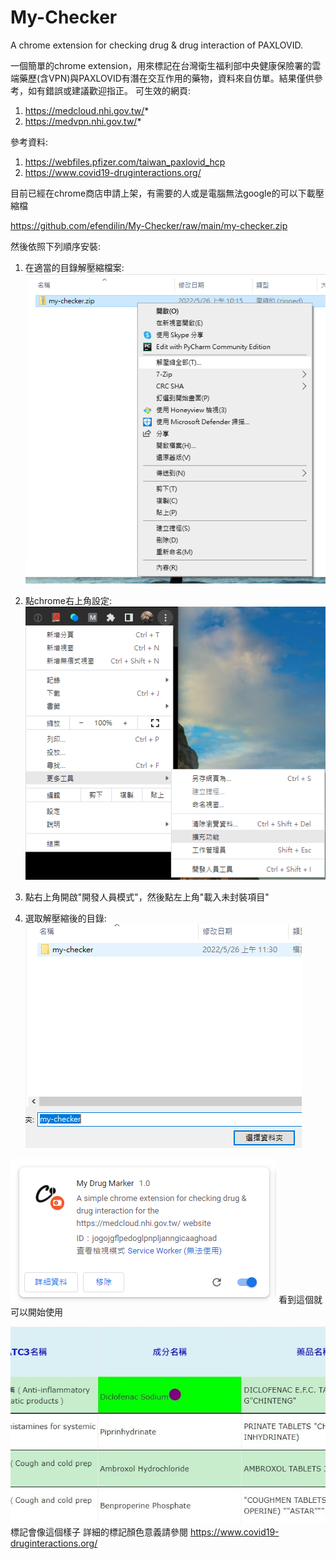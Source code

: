 # My-Checker
A chrome extension for checking drug &amp; drug interaction of PAXLOVID.

一個簡單的chrome extension，用來標記在台灣衛生福利部中央健康保險署的雲端藥歷(含VPN)與PAXLOVID有潛在交互作用的藥物，資料來自仿單。結果僅供參考，如有錯誤或建議歡迎指正。
可生效的網頁:
1. https://medcloud.nhi.gov.tw/*
2. https://medvpn.nhi.gov.tw/*

參考資料:
1. https://webfiles.pfizer.com/taiwan_paxlovid_hcp
2. https://www.covid19-druginteractions.org/

目前已經在chrome商店申請上架，有需要的人或是電腦無法google的可以下載壓縮檔

https://github.com/efendilin/My-Checker/raw/main/my-checker.zip

然後依照下列順序安裝:
1. 在適當的目錄解壓縮檔案:
![](https://raw.githubusercontent.com/efendilin/My-Checker/main/Screenshot1.png)

2. 點chrome右上角設定:
![](https://raw.githubusercontent.com/efendilin/My-Checker/main/Screenshot2.png)

3. 點右上角開啟"開發人員模式"，然後點左上角"載入未封裝項目"

4. 選取解壓縮後的目錄:
![](https://raw.githubusercontent.com/efendilin/My-Checker/main/Screenshot3.png)

![](https://raw.githubusercontent.com/efendilin/My-Checker/main/Screenshot4.png)
看到這個就可以開始使用


![](https://raw.githubusercontent.com/efendilin/My-Checker/main/Screenshot5.jpg)
標記會像這個樣子
詳細的標記顏色意義請參閱 https://www.covid19-druginteractions.org/
